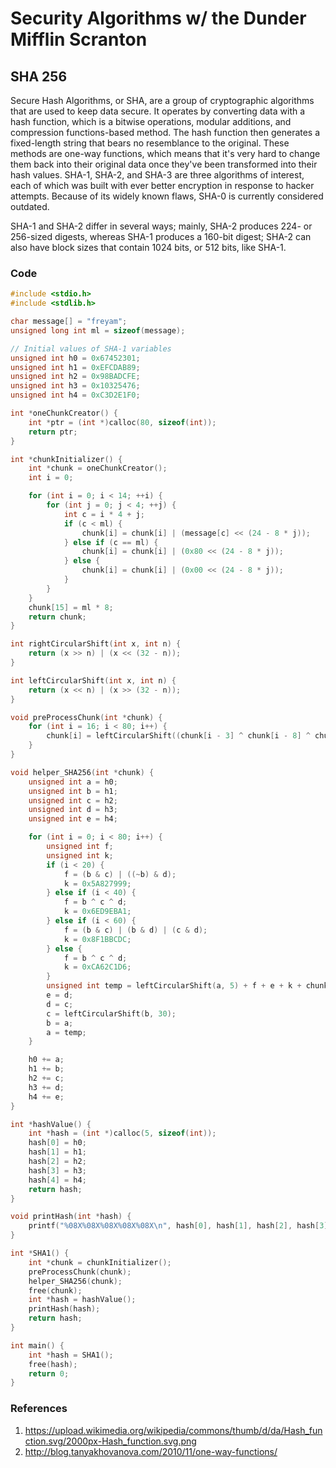 # Security Algorithms w/ the Dunder Mifflin Scranton

## SHA 256

Secure Hash Algorithms, or SHA, are a group of cryptographic algorithms that are used to keep data secure. It operates by converting data with a hash function, which is a bitwise operations, modular additions, and compression functions-based method. The hash function then generates a fixed-length string that bears no resemblance to the original. These methods are one-way functions, which means that it's very hard to change them back into their original data once they've been transformed into their hash values. SHA-1, SHA-2, and SHA-3 are three algorithms of interest, each of which was built with ever better encryption in response to hacker attempts. Because of its widely known flaws, SHA-0 is currently considered outdated.

SHA-1 and SHA-2 differ in several ways; mainly, SHA-2 produces 224- or 256-sized digests, whereas SHA-1 produces a 160-bit digest; SHA-2 can also have block sizes that contain 1024 bits, or 512 bits, like SHA-1.

### Code

```cpp
#include <stdio.h>
#include <stdlib.h>

char message[] = "freyam";
unsigned long int ml = sizeof(message);

// Initial values of SHA-1 variables
unsigned int h0 = 0x67452301;
unsigned int h1 = 0xEFCDAB89;
unsigned int h2 = 0x98BADCFE;
unsigned int h3 = 0x10325476;
unsigned int h4 = 0xC3D2E1F0;

int *oneChunkCreator() {
    int *ptr = (int *)calloc(80, sizeof(int));
    return ptr;
}

int *chunkInitializer() {
    int *chunk = oneChunkCreator();
    int i = 0;

    for (int i = 0; i < 14; ++i) {
        for (int j = 0; j < 4; ++j) {
            int c = i * 4 + j;
            if (c < ml) {
                chunk[i] = chunk[i] | (message[c] << (24 - 8 * j));
            } else if (c == ml) {
                chunk[i] = chunk[i] | (0x80 << (24 - 8 * j));
            } else {
                chunk[i] = chunk[i] | (0x00 << (24 - 8 * j));
            }
        }
    }
    chunk[15] = ml * 8;
    return chunk;
}

int rightCircularShift(int x, int n) {
    return (x >> n) | (x << (32 - n));
}

int leftCircularShift(int x, int n) {
    return (x << n) | (x >> (32 - n));
}

void preProcessChunk(int *chunk) {
    for (int i = 16; i < 80; i++) {
        chunk[i] = leftCircularShift((chunk[i - 3] ^ chunk[i - 8] ^ chunk[i - 14] ^ chunk[i - 16]), 1);
    }
}

void helper_SHA256(int *chunk) {
    unsigned int a = h0;
    unsigned int b = h1;
    unsigned int c = h2;
    unsigned int d = h3;
    unsigned int e = h4;

    for (int i = 0; i < 80; i++) {
        unsigned int f;
        unsigned int k;
        if (i < 20) {
            f = (b & c) | ((~b) & d);
            k = 0x5A827999;
        } else if (i < 40) {
            f = b ^ c ^ d;
            k = 0x6ED9EBA1;
        } else if (i < 60) {
            f = (b & c) | (b & d) | (c & d);
            k = 0x8F1BBCDC;
        } else {
            f = b ^ c ^ d;
            k = 0xCA62C1D6;
        }
        unsigned int temp = leftCircularShift(a, 5) + f + e + k + chunk[i];
        e = d;
        d = c;
        c = leftCircularShift(b, 30);
        b = a;
        a = temp;
    }

    h0 += a;
    h1 += b;
    h2 += c;
    h3 += d;
    h4 += e;
}

int *hashValue() {
    int *hash = (int *)calloc(5, sizeof(int));
    hash[0] = h0;
    hash[1] = h1;
    hash[2] = h2;
    hash[3] = h3;
    hash[4] = h4;
    return hash;
}

void printHash(int *hash) {
    printf("%08X%08X%08X%08X%08X\n", hash[0], hash[1], hash[2], hash[3], hash[4]);
}

int *SHA1() {
    int *chunk = chunkInitializer();
    preProcessChunk(chunk);
    helper_SHA256(chunk);
    free(chunk);
    int *hash = hashValue();
    printHash(hash);
    return hash;
}

int main() {
    int *hash = SHA1();
    free(hash);
    return 0;
}
```

### References

1. https://upload.wikimedia.org/wikipedia/commons/thumb/d/da/Hash_function.svg/2000px-Hash_function.svg.png
2. http://blog.tanyakhovanova.com/2010/11/one-way-functions/
